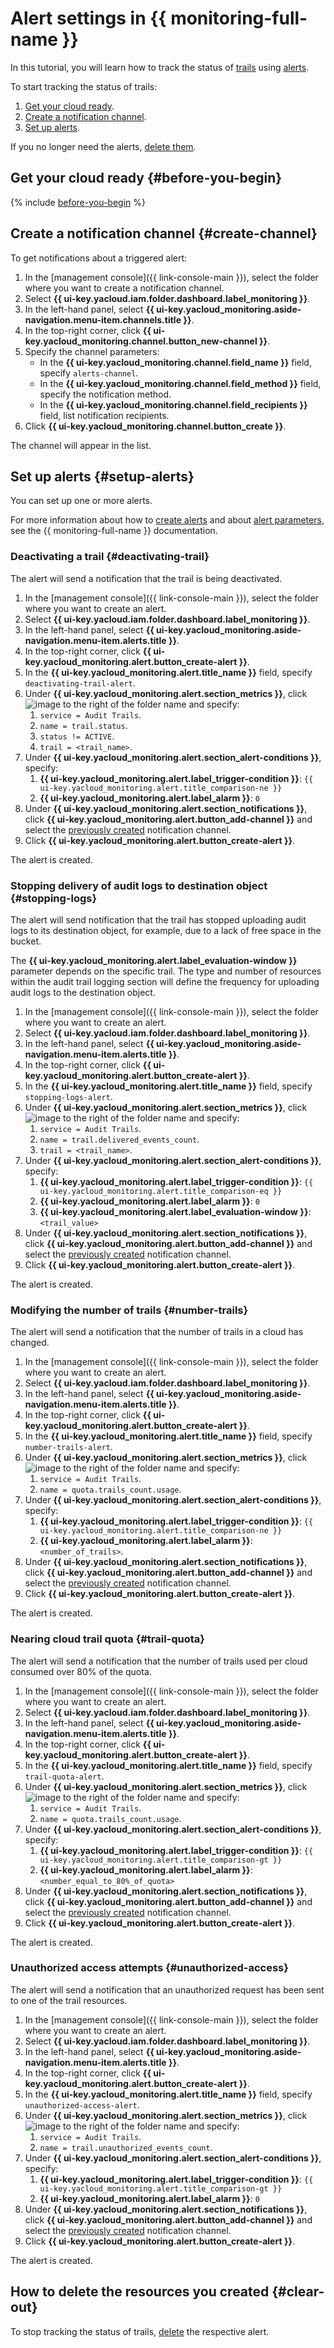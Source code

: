 # Alert settings in {{ monitoring-full-name }}

In this tutorial, you will learn how to track the status of [trails](../../audit-trails/concepts/trail.md) using [alerts](../../monitoring/concepts/alerting.md#alert).

To start tracking the status of trails:

1. [Get your cloud ready](#before-you-begin).
1. [Create a notification channel](#create-channel).
1. [Set up alerts](#setup-alerts).

If you no longer need the alerts, [delete them](#clear-out).

## Get your cloud ready {#before-you-begin}

{% include [before-you-begin](../../_tutorials/_tutorials_includes/before-you-begin.md) %}

## Create a notification channel {#create-channel}

To get notifications about a triggered alert:

1. In the [management console]({{ link-console-main }}), select the folder where you want to create a notification channel.
1. Select **{{ ui-key.yacloud.iam.folder.dashboard.label_monitoring }}**.
1. In the left-hand panel, select **{{ ui-key.yacloud_monitoring.aside-navigation.menu-item.channels.title }}**.
1. In the top-right corner, click **{{ ui-key.yacloud_monitoring.channel.button_new-channel }}**.
1. Specify the channel parameters:
    * In the **{{ ui-key.yacloud_monitoring.channel.field_name }}** field, specify `alerts-channel`.
    * In the **{{ ui-key.yacloud_monitoring.channel.field_method }}** field, specify the notification method.
    * In the **{{ ui-key.yacloud_monitoring.channel.field_recipients }}** field, list notification recipients.
1. Click **{{ ui-key.yacloud_monitoring.channel.button_create }}**. 

The channel will appear in the list.

## Set up alerts {#setup-alerts}

You can set up one or more alerts.

For more information about how to [create alerts](../../monitoring/operations/alert/create-alert.md) and about [alert parameters](../../monitoring/concepts/alerting.md#alert-parameters), see the {{ monitoring-full-name }} documentation.

### Deactivating a trail {#deactivating-trail}

The alert will send a notification that the trail is being deactivated.

1. In the [management console]({{ link-console-main }}), select the folder where you want to create an alert.
1. Select **{{ ui-key.yacloud.iam.folder.dashboard.label_monitoring }}**.
1. In the left-hand panel, select **{{ ui-key.yacloud_monitoring.aside-navigation.menu-item.alerts.title }}**.
1. In the top-right corner, click **{{ ui-key.yacloud_monitoring.alert.button_create-alert }}**.
1. In the **{{ ui-key.yacloud_monitoring.alert.title_name }}** field, specify `deactivating-trail-alert`. 
1. Under **{{ ui-key.yacloud_monitoring.alert.section_metrics }}**, click ![image](../../_assets/console-icons/plus.svg) to the right of the folder name and specify:
    1. `service = Audit Trails`. 
    1. `name = trail.status`.
    1. `status != ACTIVE`.
    1. `trail = <trail_name>`.
1. Under **{{ ui-key.yacloud_monitoring.alert.section_alert-conditions }}**, specify:
    1. **{{ ui-key.yacloud_monitoring.alert.label_trigger-condition }}**: `{{ ui-key.yacloud_monitoring.alert.title_comparison-ne }}`
    1. **{{ ui-key.yacloud_monitoring.alert.label_alarm }}**: `0`
1. Under **{{ ui-key.yacloud_monitoring.alert.section_notifications }}**, click **{{ ui-key.yacloud_monitoring.alert.button_add-channel }}** and select the [previously created](#create-channel) notification channel.
1. Click **{{ ui-key.yacloud_monitoring.alert.button_create-alert }}**. 

The alert is created.

### Stopping delivery of audit logs to destination object {#stopping-logs}

The alert will send notification that the trail has stopped uploading audit logs to its destination object, for example, due to a lack of free space in the bucket.

The **{{ ui-key.yacloud_monitoring.alert.label_evaluation-window }}** parameter depends on the specific trail. The type and number of resources within the audit trail logging section will define the frequency for uploading audit logs to the destination object. 

1. In the [management console]({{ link-console-main }}), select the folder where you want to create an alert.
1. Select **{{ ui-key.yacloud.iam.folder.dashboard.label_monitoring }}**.
1. In the left-hand panel, select **{{ ui-key.yacloud_monitoring.aside-navigation.menu-item.alerts.title }}**.
1. In the top-right corner, click **{{ ui-key.yacloud_monitoring.alert.button_create-alert }}**.
1. In the **{{ ui-key.yacloud_monitoring.alert.title_name }}** field, specify `stopping-logs-alert`. 
1. Under **{{ ui-key.yacloud_monitoring.alert.section_metrics }}**, click ![image](../../_assets/console-icons/plus.svg) to the right of the folder name and specify:
    1. `service = Audit Trails`. 
    1. `name = trail.delivered_events_count`.
    1. `trail = <trail_name>`.
1. Under **{{ ui-key.yacloud_monitoring.alert.section_alert-conditions }}**, specify:
    1. **{{ ui-key.yacloud_monitoring.alert.label_trigger-condition }}**: `{{ ui-key.yacloud_monitoring.alert.title_comparison-eq }}`
    1. **{{ ui-key.yacloud_monitoring.alert.label_alarm }}**: `0`
    1. **{{ ui-key.yacloud_monitoring.alert.label_evaluation-window }}**: `<trail_value>`
1. Under **{{ ui-key.yacloud_monitoring.alert.section_notifications }}**, click **{{ ui-key.yacloud_monitoring.alert.button_add-channel }}** and select the [previously created](#create-channel) notification channel.
1. Click **{{ ui-key.yacloud_monitoring.alert.button_create-alert }}**. 

The alert is created.

### Modifying the number of trails {#number-trails}

The alert will send a notification that the number of trails in a cloud has changed.

1. In the [management console]({{ link-console-main }}), select the folder where you want to create an alert.
1. Select **{{ ui-key.yacloud.iam.folder.dashboard.label_monitoring }}**.
1. In the left-hand panel, select **{{ ui-key.yacloud_monitoring.aside-navigation.menu-item.alerts.title }}**.
1. In the top-right corner, click **{{ ui-key.yacloud_monitoring.alert.button_create-alert }}**.
1. In the **{{ ui-key.yacloud_monitoring.alert.title_name }}** field, specify `number-trails-alert`. 
1. Under **{{ ui-key.yacloud_monitoring.alert.section_metrics }}**, click ![image](../../_assets/console-icons/plus.svg) to the right of the folder name and specify:
    1. `service = Audit Trails`. 
    1. `name = quota.trails_count.usage`.
1. Under **{{ ui-key.yacloud_monitoring.alert.section_alert-conditions }}**, specify:
    1. **{{ ui-key.yacloud_monitoring.alert.label_trigger-condition }}**: `{{ ui-key.yacloud_monitoring.alert.title_comparison-ne }}`
    1. **{{ ui-key.yacloud_monitoring.alert.label_alarm }}**: `<number_of_trails>`.
1. Under **{{ ui-key.yacloud_monitoring.alert.section_notifications }}**, click **{{ ui-key.yacloud_monitoring.alert.button_add-channel }}** and select the [previously created](#create-channel) notification channel.
1. Click **{{ ui-key.yacloud_monitoring.alert.button_create-alert }}**. 

The alert is created.

### Nearing cloud trail quota {#trail-quota}

The alert will send a notification that the number of trails used per cloud consumed over 80% of the quota.
   
1. In the [management console]({{ link-console-main }}), select the folder where you want to create an alert.
1. Select **{{ ui-key.yacloud.iam.folder.dashboard.label_monitoring }}**.
1. In the left-hand panel, select **{{ ui-key.yacloud_monitoring.aside-navigation.menu-item.alerts.title }}**.
1. In the top-right corner, click **{{ ui-key.yacloud_monitoring.alert.button_create-alert }}**.
1. In the **{{ ui-key.yacloud_monitoring.alert.title_name }}** field, specify `trail-quota-alert`. 
1. Under **{{ ui-key.yacloud_monitoring.alert.section_metrics }}**, click ![image](../../_assets/console-icons/plus.svg) to the right of the folder name and specify:
    1. `service = Audit Trails`. 
    1. `name = quota.trails_count.usage`.
1. Under **{{ ui-key.yacloud_monitoring.alert.section_alert-conditions }}**, specify:
    1. **{{ ui-key.yacloud_monitoring.alert.label_trigger-condition }}**: `{{ ui-key.yacloud_monitoring.alert.title_comparison-gt }}`
    1. **{{ ui-key.yacloud_monitoring.alert.label_alarm }}**: `<number_equal_to_80%_of_quota>`
1. Under **{{ ui-key.yacloud_monitoring.alert.section_notifications }}**, click **{{ ui-key.yacloud_monitoring.alert.button_add-channel }}** and select the [previously created](#create-channel) notification channel.
1. Click **{{ ui-key.yacloud_monitoring.alert.button_create-alert }}**. 

The alert is created.

### Unauthorized access attempts {#unauthorized-access}

The alert will send a notification that an unauthorized request has been sent to one of the trail resources.

1. In the [management console]({{ link-console-main }}), select the folder where you want to create an alert.
1. Select **{{ ui-key.yacloud.iam.folder.dashboard.label_monitoring }}**.
1. In the left-hand panel, select **{{ ui-key.yacloud_monitoring.aside-navigation.menu-item.alerts.title }}**.
1. In the top-right corner, click **{{ ui-key.yacloud_monitoring.alert.button_create-alert }}**.
1. In the **{{ ui-key.yacloud_monitoring.alert.title_name }}** field, specify `unauthorized-access-alert`. 
1. Under **{{ ui-key.yacloud_monitoring.alert.section_metrics }}**, click ![image](../../_assets/console-icons/plus.svg) to the right of the folder name and specify:
    1. `service = Audit Trails`. 
    1. `name = trail.unauthorized_events_count`.
1. Under **{{ ui-key.yacloud_monitoring.alert.section_alert-conditions }}**, specify:
    1. **{{ ui-key.yacloud_monitoring.alert.label_trigger-condition }}**: `{{ ui-key.yacloud_monitoring.alert.title_comparison-gt }}`
    1. **{{ ui-key.yacloud_monitoring.alert.label_alarm }}**: `0`
1. Under **{{ ui-key.yacloud_monitoring.alert.section_notifications }}**, click **{{ ui-key.yacloud_monitoring.alert.button_add-channel }}** and select the [previously created](#create-channel) notification channel.
1. Click **{{ ui-key.yacloud_monitoring.alert.button_create-alert }}**. 

The alert is created.

## How to delete the resources you created {#clear-out}

To stop tracking the status of trails, [delete](../../monitoring/operations/alert/delete-alert.md) the respective alert.
